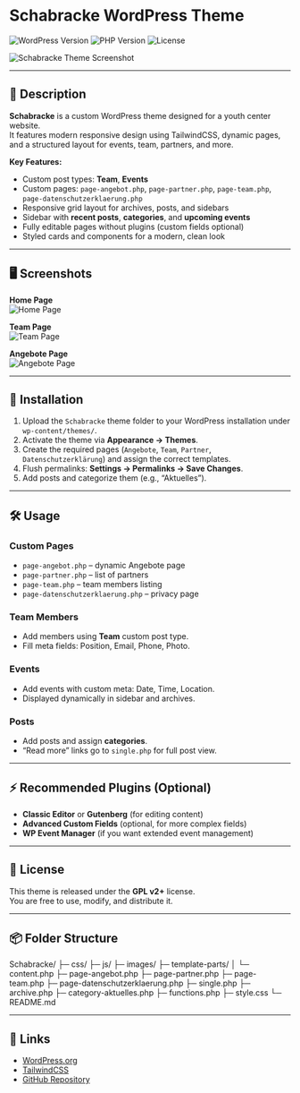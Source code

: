 # Schabracke WordPress Theme

![WordPress Version](https://img.shields.io/badge/WordPress-6.x-blue?logo=wordpress) ![PHP Version](https://img.shields.io/badge/PHP-8.x-blue?logo=php) ![License](https://img.shields.io/badge/License-GPLv2%2B-green)

![Schabracke Theme Screenshot](screenshot.png)

---

## 🌟 Description

**Schabracke** is a custom WordPress theme designed for a youth center website.  
It features modern responsive design using TailwindCSS, dynamic pages, and a structured layout for events, team, partners, and more.

**Key Features:**

- Custom post types: **Team**, **Events**
- Custom pages: `page-angebot.php`, `page-partner.php`, `page-team.php`, `page-datenschutzerklaerung.php`
- Responsive grid layout for archives, posts, and sidebars
- Sidebar with **recent posts**, **categories**, and **upcoming events**
- Fully editable pages without plugins (custom fields optional)
- Styled cards and components for a modern, clean look

---

## 🖥️ Screenshots

**Home Page**  
![Home Page](images/homepage.png)

**Team Page**  
![Team Page](images/team-page.png)

**Angebote Page**  
![Angebote Page](images/angebote-page.png)

---

## 🚀 Installation

1. Upload the `Schabracke` theme folder to your WordPress installation under `wp-content/themes/`.
2. Activate the theme via **Appearance → Themes**.
3. Create the required pages (`Angebote`, `Team`, `Partner`, `Datenschutzerklärung`) and assign the correct templates.
4. Flush permalinks: **Settings → Permalinks → Save Changes**.
5. Add posts and categorize them (e.g., “Aktuelles”).

---

## 🛠️ Usage

### Custom Pages
- `page-angebot.php` – dynamic Angebote page
- `page-partner.php` – list of partners
- `page-team.php` – team members listing
- `page-datenschutzerklaerung.php` – privacy page

### Team Members
- Add members using **Team** custom post type.
- Fill meta fields: Position, Email, Phone, Photo.

### Events
- Add events with custom meta: Date, Time, Location.
- Displayed dynamically in sidebar and archives.

### Posts
- Add posts and assign **categories**.
- “Read more” links go to `single.php` for full post view.

---

## ⚡ Recommended Plugins (Optional)

- **Classic Editor** or **Gutenberg** (for editing content)
- **Advanced Custom Fields** (optional, for more complex fields)
- **WP Event Manager** (if you want extended event management)

---

## 📝 License

This theme is released under the **GPL v2+** license.  
You are free to use, modify, and distribute it.

---

## 📦 Folder Structure

Schabracke/
├─ css/
├─ js/
├─ images/
├─ template-parts/
│ └─ content.php
├─ page-angebot.php
├─ page-partner.php
├─ page-team.php
├─ page-datenschutzerklaerung.php
├─ single.php
├─ archive.php
├─ category-aktuelles.php
├─ functions.php
├─ style.css
└─ README.md

---

## 🔗 Links

- [WordPress.org](https://wordpress.org/)
- [TailwindCSS](https://tailwindcss.com/)
- [GitHub Repository](https://github.com/your-repo/schabracke-theme)
